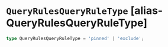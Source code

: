 # `QueryRulesQueryRuleType` [alias-QueryRulesQueryRuleType]
```typescript
type QueryRulesQueryRuleType = 'pinned' | 'exclude';
```
